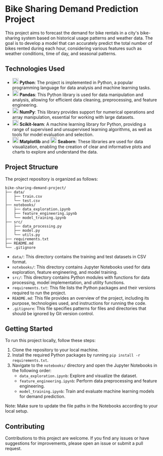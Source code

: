# Bike Sharing Demand Prediction Project

This project aims to forecast the demand for bike rentals in a city's bike-sharing system based on historical usage patterns and weather data. The goal is to develop a model that can accurately predict the total number of bikes rented during each hour, considering various features such as weather conditions, time of day, and seasonal patterns.

## Technologies Used

- <img src="https://upload.wikimedia.org/wikipedia/commons/c/c3/Python-logo-notext.svg" width="20" height="20"> **Python**: The project is implemented in Python, a popular programming language for data analysis and machine learning tasks.
- <img src="https://upload.wikimedia.org/wikipedia/commons/e/ed/Pandas_logo.svg" width="20" height="20"> **Pandas**: This Python library is used for data manipulation and analysis, allowing for efficient data cleaning, preprocessing, and feature engineering.
- <img src="https://upload.wikimedia.org/wikipedia/commons/3/31/NumPy_logo_2020.svg" width="20" height="20"> **NumPy**: This library provides support for numerical operations and array manipulation, essential for working with large datasets.
- <img src="https://upload.wikimedia.org/wikipedia/commons/0/05/Scikit_learn_logo_small.svg" width="20" height="20"> **Scikit-learn**: A machine learning library for Python, providing a range of supervised and unsupervised learning algorithms, as well as tools for model evaluation and selection.
- <img src="https://upload.wikimedia.org/wikipedia/commons/0/01/Created_with_Matplotlib-logo.svg" width="20" height="20"> **Matplotlib** and <img src="https://seaborn.pydata.org/_static/logo.svg" width="20" height="20"> **Seaborn**: These libraries are used for data visualization, enabling the creation of clear and informative plots and charts to explore and understand the data.

## Project Structure

The project repository is organized as follows:

```
bike-sharing-demand-project/
├── data/
│   ├── train.csv
│   └── test.csv
├── notebooks/
│   ├── data_exploration.ipynb
│   ├── feature_engineering.ipynb
│   └── model_training.ipynb
├── src/
│   ├── data_processing.py
│   ├── model.py
│   └── utils.py
├── requirements.txt
├── README.md
└── .gitignore
```

- `data/`: This directory contains the training and test datasets in CSV format.
- `notebooks/`: This directory contains Jupyter Notebooks used for data exploration, feature engineering, and model training.
- `src/`: This directory contains Python modules with functions for data processing, model implementation, and utility functions.
- `requirements.txt`: This file lists the Python packages and their versions required to run the project.
- `README.md`: This file provides an overview of the project, including its purpose, technologies used, and instructions for running the code.
- `.gitignore`: This file specifies patterns for files and directories that should be ignored by Git version control.

## Getting Started

To run this project locally, follow these steps:

1. Clone the repository to your local machine.
2. Install the required Python packages by running `pip install -r requirements.txt`.
3. Navigate to the `notebooks/` directory and open the Jupyter Notebooks in the following order:
   - `data_exploration.ipynb`: Explore and visualize the dataset.
   - `feature_engineering.ipynb`: Perform data preprocessing and feature engineering.
   - `model_training.ipynb`: Train and evaluate machine learning models for demand prediction.

Note: Make sure to update the file paths in the Notebooks according to your local setup.

## Contributing

Contributions to this project are welcome. If you find any issues or have suggestions for improvements, please open an issue or submit a pull request.

